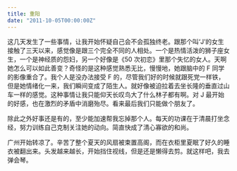 ```yaml
---
title: 重阳
date: "2011-10-05T00:00:00Z"
---
```


这几天发生了一些事情，让我开始怀疑自己会不会孤独终老。跟那个叫‘J’的女生接触了三天以来，感觉像是跟三个完全不同的人相处。一个是热情活泼的狮子座女生，一个是神经质的怨妇，另一个好像是《50 次初恋》里那个失忆的女人。天啊她怎么可以如此善变？奇怪的是这种感觉熟悉无比，慢慢地，她跟脑中的 F 同学的影像重合了。我个人是没办法接受 F 的，尽管我们好的时候就跟死党一样铁，但是她情绪化一来，我们瞬间变成了陌生人。就好像被迫拉着去坐长隆的垂直过山车一样的感觉。这种事情让我只能仰天长叹鸟大了什么林子都有啊。对 J 最开始的好感，也在激烈的矛盾中消磨殆尽。看来最后我们只能做个朋友了。

除此之外好事还是有的，至少能加速帮我忘掉那个人。每天的功课在于清晨打坐念经，努力训练自己克制关注她的动向。简直快成了清心寡欲的和尚。

广州开始转凉了。辛苦了整个夏天的风扇被束置高阁，而在衣柜里夏眠了好久的睡衣被翻出来。头发越来越长，开始挡住视线，但是还是懒得去剪。就这样吧，我去弹会琴。
